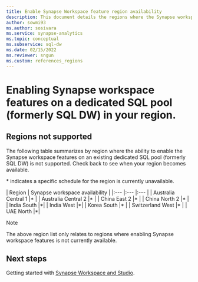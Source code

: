 ```yaml
---
title: Enable Synapse Workspace feature region availability 
description: This document details the regions where the Synapse workspace feature is not available.   
author: sowmi93
ms.author: sosivara
ms.service: synapse-analytics
ms.topic: conceptual
ms.subservice: sql-dw
ms.date: 02/15/2022
ms.reviewer: sngun
ms.custom: references_regions
---
```


# Enabling Synapse workspace features on a dedicated SQL pool (formerly SQL DW) in your region.

## Regions not supported 
The following table summarizes by region where the ability to enable the Synapse workspace features on an existing dedicated SQL pool (formerly SQL DW) is not supported. Check back to see when your region becomes available.

\* indicates a specific schedule for the region is currently unavailable.

| Region | Synapse workspace availability |
|:--- |:--- |:--- |
| Australia Central 1 |\* |
| Australia Central 2 |\* |
| China East 2 |\* |
| China North 2 |\* |
| India South |\*|
| India West |\*|
| Korea South |\* |
| Switzerland West |\* |
| UAE North |\*|
 
 
> [!NOTE]
> The above region list only relates to regions where enabling Synapse workspace features is not currently available. 

## Next steps
Getting started with [Synapse Workspace and Studio](../get-started.md).
